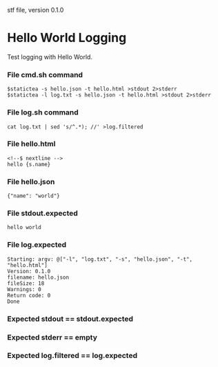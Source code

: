 stf file, version 0.1.0

# Hello World Logging

Test logging with Hello World.

### File cmd.sh command

~~~
$statictea -s hello.json -t hello.html >stdout 2>stderr
$statictea -l log.txt -s hello.json -t hello.html >stdout 2>stderr
~~~

### File log.sh command

~~~
cat log.txt | sed 's/^.*); //' >log.filtered
~~~

### File hello.html

~~~
<!--$ nextline -->
hello {s.name}
~~~

### File hello.json

~~~
{"name": "world"}
~~~

### File stdout.expected

~~~
hello world
~~~

### File log.expected

~~~
Starting: argv: @["-l", "log.txt", "-s", "hello.json", "-t", "hello.html"]
Version: 0.1.0
filename: hello.json
fileSize: 18
Warnings: 0
Return code: 0
Done
~~~

### Expected stdout == stdout.expected
### Expected stderr == empty
### Expected log.filtered == log.expected

